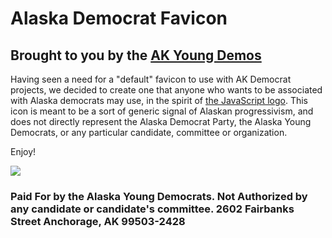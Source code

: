# Alaska Democrat Favicon

## Brought to you by the [AK Young Demos](http://youngdemos.org)

Having seen a need for a "default" favicon to use with AK Democrat projects, we
decided to create one that anyone who wants to be associated with Alaska
democrats may use, in the spirit of
[the JavaScript logo](https://github.com/voodootikigod/logo.js). This icon is
meant to be a sort of generic signal of Alaskan progressivism, and does not
directly represent the Alaska Democrat Party, the Alaska Young Democrats,
or any particular candidate, committee or organization.

Enjoy!

![](https://github.com/jfhbrook/public/blob/main/politics/ak-demo-favicon/favicon.png?raw=true)

### Paid For by the Alaska Young Democrats. Not Authorized by any candidate or candidate's committee. 2602 Fairbanks Street Anchorage, AK 99503-2428
